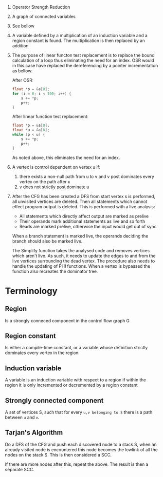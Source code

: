 1.  Operator Strength Reduction
2.  A graph of connected variables
3.  See bellow
4.  A variable defined by a multiplication of an induction variable and a
    region constant is found. The multiplication is then replaced by an
    addition
5.  The purpose of linear functon test replacement is to replace the bound
    calculation of a loop thus eliminating the need for an index. OSR would
    in this case have replaced the dereferencing by a pointer incrementation
    as bellow:

    After OSR:
    ```c
    float *p = &a[0];
    for (i = 0; i < 100; i++) {
        s += *p;
        p++;
    }
    ```
    After linear function test replacement:
    ```c
    float *p = &a[0];
    float *u = &a[0];
    while (p < u) {
        s += *p;
        p++;
    }
    ```
    As noted above, this eliminates the need for an index.

6.  A vertex  is control dependent on vertex u if:
    1.  there exists a non-null path from u to v and v post dominates every
        vertex on the path after u
    2.  v does not strictly post dominate u
7.  After the CFG has been created a DFS from start vertex s is performed,
    all unvisited vertices are deleted. Then all statements which cannot
    effect program output is deleted. This is performed with a live analysis:

    * All statements which directly affect output are marked as prelive
    * Their operands mark additional statements as live and so forth
    * Reads are marked prelive, otherwise the input would get out of sync

    When a branch statement is marked live, the operands deciding the branch
    should also be marked live.

    The Simplify function takes the analysed code and removes vertices which
    aren't live. As such, it needs to update the edges to and from the live 
    vertices surrounding the dead vertex.
    The procedure also needs to handle the updating of PHI functions.
    When a vertex is bypassed the function also recreates the dominator tree.


Terminology
===========

## Region ##
Is a strongly conneced component in the control flow graph G

## Region constant ##
Is either a compile-time constant, or a variable whose definition strictly
dominates every vertex in the region

## Induction variable ##
A variable is an induction variable with respect to a region if within the
region it is only incremented or decremented by a region constant

## Strongly connected component ##
A set of vertices S, such that for every `u,v belonging to S` there is a path
between `u` and `v`.

## Tarjan's Algorithm ##
Do a DFS of the CFG and push each discovered node to a stack S, when an already
visited node is encountered this node becomes the lowlink of all the nodes on
the stack S. This is then considered a SCC.

If there are more nodes after this, repeat the above. The result is then a
separate SCC.
